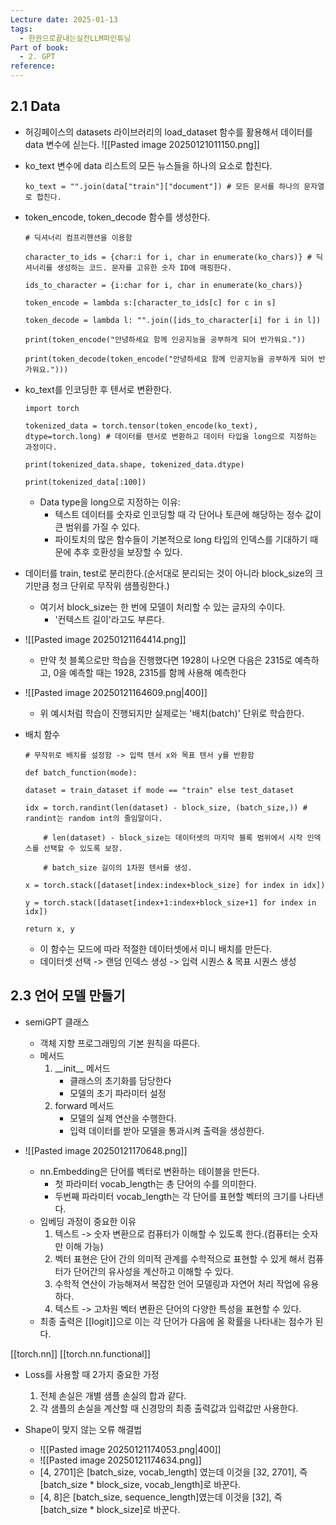 ```yaml
---
Lecture date: 2025-01-13
tags:
  - 한권으로끝내는실전LLM파인튜닝
Part of book:
  - 2. GPT
reference:
---
```

## 2.1 Data

- 허깅페이스의 datasets 라이브러리의 load_dataset 함수를 활용해서 데이터를 data 변수에 싣는다.
	 ![[Pasted image 20250121011150.png]]

- ko_text 변수에 data 리스트의 모든 뉴스들을 하나의 요소로 합친다.
	```
	ko_text = "".join(data["train"]["document"]) # 모든 문서를 하나의 문자열로 합친다.
	```

- token_encode, token_decode 함수를 생성한다.
	```
	# 딕셔너리 컴프리헨션을 이용함

	character_to_ids = {char:i for i, char in enumerate(ko_chars)} # 딕셔너리를 생성하는 코드. 문자를 고유한 숫자 ID에 매핑한다.

	ids_to_character = {i:char for i, char in enumerate(ko_chars)}

	token_encode = lambda s:[character_to_ids[c] for c in s]
	
	token_decode = lambda l: "".join([ids_to_character[i] for i in l])
	
	print(token_encode("안녕하세요 함께 인공지능을 공부하게 되어 반가워요."))
	
	print(token_decode(token_encode("안녕하세요 함께 인공지능을 공부하게 되어 반가워요.")))
	```

- ko_text를 인코딩한 후 텐서로 변환한다.
	```
	import torch

	tokenized_data = torch.tensor(token_encode(ko_text), dtype=torch.long) # 데이터를 텐서로 변환하고 데이터 타입을 long으로 지정하는 과정이다.	  
	
	print(tokenized_data.shape, tokenized_data.dtype)
		
	print(tokenized_data[:100])
	```
	- Data type을 long으로 지정하는 이유:
		- 텍스트 데이터를 숫자로 인코딩할 때 각 단어나 토큰에 해당하는 정수 값이 큰 범위를 가질 수 있다.
		- 파이토치의 많은 함수들이 기본적으로 long 타입의 인덱스를 기대하기 때문에 추후 호환성을 보장할 수 있다.

- 데이터를 train, test로 분리한다.(순서대로 분리되는 것이 아니라 block_size의 크기만큼 청크 단위로 무작위 샘플링한다.)
	- 여기서 block_size는 한 번에 모델이 처리할 수 있는 글자의 수이다.
		- '컨텍스트 길이'라고도 부른다.

- ![[Pasted image 20250121164414.png]]
	- 만약 첫 블록으로만 학습을 진행했다면 1928이 나오면 다음은 2315로 예측하고, 0을 예측할 때는 1928, 2315를 함께 사용해 예측한다

- ![[Pasted image 20250121164609.png|400]]
	- 위 예시처럼 학습이 진행되지만 실제로는 '배치(batch)' 단위로 학습한다.


- 배치 함수
	```
	# 무작위로 배치를 설정함 -> 입력 텐서 x와 목표 텐서 y를 반환함

	def batch_function(mode):
	
	dataset = train_dataset if mode == "train" else test_dataset
	
	idx = torch.randint(len(dataset) - block_size, (batch_size,)) # randint는 random int의 줄임말이다.
	
		# len(dataset) - block_size는 데이터셋의 마지막 블록 범위에서 시작 인덱스를 선택할 수 있도록 보장.
		
		# batch_size 길이의 1차원 텐서를 생성.
	
	x = torch.stack([dataset[index:index+block_size] for index in idx])
	
	y = torch.stack([dataset[index+1:index+block_size+1] for index in idx])
	
	return x, y
	```
	- 이 함수는 모드에 따라 적절한 데이터셋에서 미니 배치를 만든다.
	- 데이터셋 선택 -> 랜덤 인덱스 생성 -> 입력 시퀀스 & 목표 시퀀스 생성


## 2.3 언어 모델 만들기
- semiGPT 클래스
	- 객체 지향 프로그래밍의 기본 원칙을 따른다.
	- 메서드
		1. \_\_init\_\_ 메서드
			- 클래스의 초기화를 담당한다
			- 모델의 초기 파라미터 설정
		2. forward 메서드
			- 모델의 실제 연산을 수행한다.
			- 입력 데이터를 받아 모델을 통과시켜 출력을 생성한다.

- ![[Pasted image 20250121170648.png]]
	- nn.Embedding은 단어를 벡터로 변환하는 테이블을 만든다.
		- 첫 파라미터 vocab_length는 총 단어의 수를 의미한다.
		- 두번째 파라미터 vocab_length는 각 단어를 표현할 벡터의 크기를 나타낸다.
	- 임베딩 과정이 중요한 이유
		1. 텍스트 -> 숫자 변환으로 컴퓨터가 이해할 수 있도록 한다.(컴퓨터는 숫자만 이해 가능)
		2. 벡터 표현은 단어 간의 의미적 관계를 수학적으로 표현할 수 있게 해서 컴퓨터가 단어간의 유사성을 계산하고 이해할 수 있다.
		3. 수학적 연산이 가능해져서 복잡한 언어 모델링과 자연어 처리 작업에 유용하다.
		4. 텍스트 -> 고차원 벡터 변환은 단어의 다양한 특성을 표현할 수 있다.
	- 최종 출력은 [[logit]]으로 이는 각 단어가 다음에 올 확률을 나타내는 점수가 된다.

[[torch.nn]]
[[torch.nn.functional]]

- Loss를 사용할 때 2가지 중요한 가정
	1. 전체 손실은 개별 샘플 손실의 합과 같다.
	2. 각 샘플의 손실을 계산할 때 신경망의 최종 출력값과 입력값만 사용한다.

- Shape이 맞지 않는 오류 해결법
	- ![[Pasted image 20250121174053.png|400]]
	- ![[Pasted image 20250121174634.png]]
	- \[4, 2701]은 \[batch_size, vocab_length] 였는데 이것을 \[32, 2701], 즉 \[batch_size * block_size, vocab_length]로 바꾼다.
	- \[4, 8]은 \[batch_size, sequence_length]였는데 이것을 \[32], 즉 \[batch_size * block_size]로 바꾼다.		